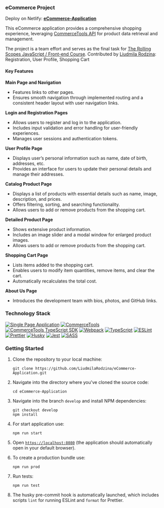 ### eCommerce Project

Deploy on Netlify: **[eCommerce-Application](https://rss-ecommerce-app-project.netlify.app/)**

This eCommerce application provides a comprehensive shopping experience, leveraging [CommerceTools API](https://docs.commercetools.com/api/) for product data retrieval and management.

The project is a team effort and serves as the final task for [The Rolling Scopes JavaScript / Front-end Course](https://rs.school/courses/javascript-ru).
Contributed by [Liudmila Rodzina](https://github.com/LiudmilaRodzina): Registration, User Profile, Shopping Cart

#### Key Features

**Main Page and Navigation**

- Features links to other pages.
- Ensures smooth navigation through implemented routing and a consistent header layout with user navigation links.

**Login and Registration Pages**

- Allows users to register and log in to the application.
- Includes input validation and error handling for user-friendly experiences.
- Manages user sessions and authentication tokens.

**User Profile Page**

- Displays user’s personal information such as name, date of birth, addresses, etc.
- Provides an interface for users to update their personal details and manage their addresses.

**Catalog Product Page**

- Displays a list of products with essential details such as name, image, description, and prices.
- Offers filtering, sorting, and searching functionality.
- Allows users to add or remove products from the shopping cart.

**Detailed Product Page**

- Shows extensive product information.
- Includes an image slider and a modal window for enlarged product images.
- Allows users to add or remove products from the shopping cart.

**Shopping Cart Page**

- Lists items added to the shopping cart.
- Enables users to modify item quantities, remove items, and clear the cart.
- Automatically recalculates the total cost.

**About Us Page**

- Introduces the development team with bios, photos, and GitHub links.

### Technology Stack

[![Single Page Application](https://img.shields.io/badge/SPA-Single%20Page%20Application-blue)](https://developer.mozilla.org/en-US/docs/Glossary/SPA)
[![CommerceTools](https://img.shields.io/badge/CommerceTools-API-green)](https://docs.commercetools.com/docs)
[![CommerceTools TypeScript SDK](https://img.shields.io/badge/CommerceTools-SDK-blue)](https://docs.commercetools.com/sdk/typescript-sdk)
[![Webpack](https://img.shields.io/badge/Webpack-Bundler-blue)](https://webpack.js.org/guides/getting-started/)
[![TypeScript](https://img.shields.io/badge/TypeScript-Language-blue)](https://www.typescriptlang.org/)
[![ESLint](https://img.shields.io/badge/ESLint-Linting-blue)](https://eslint.org/docs/user-guide/getting-started)
[![Prettier](https://img.shields.io/badge/Prettier-Code%20Formatting-blue)](https://prettier.io/docs/en/index.html)
[![Husky](https://img.shields.io/badge/Husky-Git%20Hooks-green)](https://github.com/typicode/husky#readme)
[![Jest](https://img.shields.io/badge/Jest-Testing-red)](https://jestjs.io/docs/getting-started)
[![SASS](https://img.shields.io/badge/SASS-CSS%20Preprocessor-pink)](https://sass-lang.com/guide/)

### Getting Started

1. Clone the repository to your local machine:

   ```command-line
   git clone https://github.com/LiudmilaRodzina/eCommerce-Application.git
   ```

2. Navigate into the directory where you've cloned the source code:

   ```command-line
   cd eCommerce-Application
   ```

3. Navigate into the branch `develop` and install NPM dependencies:

   ```command-line
   git checkout develop
   npm install
   ```

4. For start application use:

   ```command-line
   npm run start
   ```

5. Open [`https://localhost:8080`](https://localhost:8080) (the application should automatically open in your default browser).

6. To create a production bundle use:

   ```command-line
   npm run prod
   ```

7. Run tests:

   ```command-line
   npm run test
   ```

8. The husky pre-commit hook is automatically launched, which includes scripts `lint` for running ESLint and `format` for Prettier.

